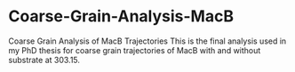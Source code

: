# Coarse-Grain-Analysis-MacB
Coarse Grain Analysis of MacB Trajectories
This is the final analysis used in my PhD thesis for coarse grain trajectories of MacB with and without substrate at 303.15.
